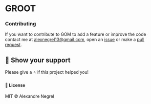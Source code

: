 # GROOT

### Contributing
If you want to contribute to GOM to add a feature or improve the code contact me at [alexnegrel13@gmail.com](mailto:negrel.dev@protonmail.com), open an [issue](https://github.com/negrel/gom/issues) or make a [pull request](https://github.com/negrel/gom/pulls).

## :stars: Show your support
Please give a :star: if this project helped you!

#### :scroll: License
MIT © Alexandre Negrel
